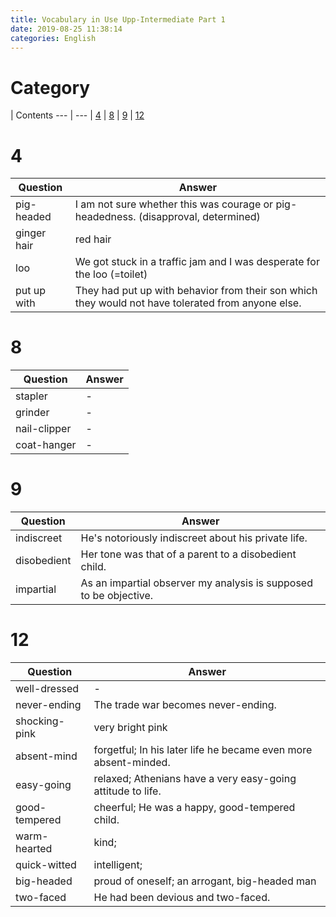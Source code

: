 ```yaml
---
title: Vocabulary in Use Upp-Intermediate Part 1
date: 2019-08-25 11:38:14
categories: English
---
```


# Category

| Contents
--- | ---
| [4](#4)
| [8](#8)
| [9](#9)
| [12](#12)

<!-- more -->

# 4
Question | Answer
--- | ---
pig-headed | I am not sure whether this was courage or pig-headedness. (disapproval, determined)
ginger hair | red hair
loo | We got stuck in a traffic jam and I was desperate for the loo (=toilet)
put up with | They had put up with behavior from their son which they would not have tolerated from anyone else.

# 8
Question | Answer
--- | ---
stapler | - 
grinder | -
nail-clipper | -
coat-hanger | -

# 9
Question | Answer
--- | ---
indiscreet | He's notoriously indiscreet about his private life.
disobedient | Her tone was that of a parent to a disobedient child.
impartial | As an impartial observer my analysis is supposed to be objective.

# 12
Question | Answer
--- | ---
well-dressed | -
never-ending | The trade war becomes never-ending.
shocking-pink | very bright pink
absent-mind | forgetful; In his later life he became even more absent-minded.
easy-going | relaxed; Athenians have a very easy-going attitude to life.
good-tempered | cheerful; He was a happy, good-tempered child.
warm-hearted | kind;
quick-witted | intelligent;
big-headed | proud of oneself; an arrogant, big-headed man
two-faced | He had been devious and two-faced.

